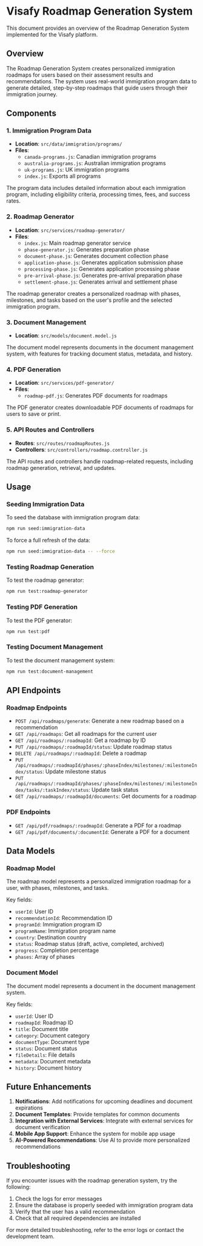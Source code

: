 # Visafy Roadmap Generation System

This document provides an overview of the Roadmap Generation System implemented for the Visafy platform.

## Overview

The Roadmap Generation System creates personalized immigration roadmaps for users based on their assessment results and recommendations. The system uses real-world immigration program data to generate detailed, step-by-step roadmaps that guide users through their immigration journey.

## Components

### 1. Immigration Program Data

- **Location**: `src/data/immigration/programs/`
- **Files**:
  - `canada-programs.js`: Canadian immigration programs
  - `australia-programs.js`: Australian immigration programs
  - `uk-programs.js`: UK immigration programs
  - `index.js`: Exports all programs

The program data includes detailed information about each immigration program, including eligibility criteria, processing times, fees, and success rates.

### 2. Roadmap Generator

- **Location**: `src/services/roadmap-generator/`
- **Files**:
  - `index.js`: Main roadmap generator service
  - `phase-generator.js`: Generates preparation phase
  - `document-phase.js`: Generates document collection phase
  - `application-phase.js`: Generates application submission phase
  - `processing-phase.js`: Generates application processing phase
  - `pre-arrival-phase.js`: Generates pre-arrival preparation phase
  - `settlement-phase.js`: Generates arrival and settlement phase

The roadmap generator creates a personalized roadmap with phases, milestones, and tasks based on the user's profile and the selected immigration program.

### 3. Document Management

- **Location**: `src/models/document.model.js`

The document model represents documents in the document management system, with features for tracking document status, metadata, and history.

### 4. PDF Generation

- **Location**: `src/services/pdf-generator/`
- **Files**:
  - `roadmap-pdf.js`: Generates PDF documents for roadmaps

The PDF generator creates downloadable PDF documents of roadmaps for users to save or print.

### 5. API Routes and Controllers

- **Routes**: `src/routes/roadmapRoutes.js`
- **Controllers**: `src/controllers/roadmap.controller.js`

The API routes and controllers handle roadmap-related requests, including roadmap generation, retrieval, and updates.

## Usage

### Seeding Immigration Data

To seed the database with immigration program data:

```bash
npm run seed:immigration-data
```

To force a full refresh of the data:

```bash
npm run seed:immigration-data -- --force
```

### Testing Roadmap Generation

To test the roadmap generator:

```bash
npm run test:roadmap-generator
```

### Testing PDF Generation

To test the PDF generator:

```bash
npm run test:pdf
```

### Testing Document Management

To test the document management system:

```bash
npm run test:document-management
```

## API Endpoints

### Roadmap Endpoints

- `POST /api/roadmaps/generate`: Generate a new roadmap based on a recommendation
- `GET /api/roadmaps`: Get all roadmaps for the current user
- `GET /api/roadmaps/:roadmapId`: Get a roadmap by ID
- `PUT /api/roadmaps/:roadmapId/status`: Update roadmap status
- `DELETE /api/roadmaps/:roadmapId`: Delete a roadmap
- `PUT /api/roadmaps/:roadmapId/phases/:phaseIndex/milestones/:milestoneIndex/status`: Update milestone status
- `PUT /api/roadmaps/:roadmapId/phases/:phaseIndex/milestones/:milestoneIndex/tasks/:taskIndex/status`: Update task status
- `GET /api/roadmaps/:roadmapId/documents`: Get documents for a roadmap

### PDF Endpoints

- `GET /api/pdf/roadmaps/:roadmapId`: Generate a PDF for a roadmap
- `GET /api/pdf/documents/:documentId`: Generate a PDF for a document

## Data Models

### Roadmap Model

The roadmap model represents a personalized immigration roadmap for a user, with phases, milestones, and tasks.

Key fields:
- `userId`: User ID
- `recommendationId`: Recommendation ID
- `programId`: Immigration program ID
- `programName`: Immigration program name
- `country`: Destination country
- `status`: Roadmap status (draft, active, completed, archived)
- `progress`: Completion percentage
- `phases`: Array of phases

### Document Model

The document model represents a document in the document management system.

Key fields:
- `userId`: User ID
- `roadmapId`: Roadmap ID
- `title`: Document title
- `category`: Document category
- `documentType`: Document type
- `status`: Document status
- `fileDetails`: File details
- `metadata`: Document metadata
- `history`: Document history

## Future Enhancements

1. **Notifications**: Add notifications for upcoming deadlines and document expirations
2. **Document Templates**: Provide templates for common documents
3. **Integration with External Services**: Integrate with external services for document verification
4. **Mobile App Support**: Enhance the system for mobile app usage
5. **AI-Powered Recommendations**: Use AI to provide more personalized recommendations

## Troubleshooting

If you encounter issues with the roadmap generation system, try the following:

1. Check the logs for error messages
2. Ensure the database is properly seeded with immigration program data
3. Verify that the user has a valid recommendation
4. Check that all required dependencies are installed

For more detailed troubleshooting, refer to the error logs or contact the development team.
